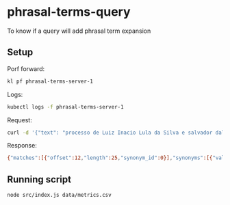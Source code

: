 # phrasal-terms-query

To know if a query will add phrasal term expansion

## Setup

Porf forward:

```bash
kl pf phrasal-terms-server-1
```

Logs:

```bash
kubectl logs -f phrasal-terms-server-1
```

Request:

```bash
curl -d '{"text": "processo de Luiz Inacio Lula da Silva e salvador dali"}' -H "Content-Type: application/json" -X POST http://localhost:8080/match
```

Response:

```bash
{"matches":[{"offset":12,"length":25,"synonym_id":0}],"synonyms":[{"value":"Luiz Inacio Lula da Silva","normalized_value":"luiz inacio lula da silva","synonyms":["luiz inacio lula da silva"]}]}%
```

## Running script

```bash
node src/index.js data/metrics.csv
```
